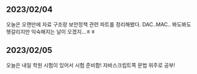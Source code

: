 ## 2023/02/04
오늘은 오랜만에 자료 구조랑 보안정책 관련 파트를 정리해봤다. DAC..MAC.. 봐도봐도 헷갈리지만 익숙해지는 날이 오겠지...ㅎㅎ

## 2023/02/05
오늘은 내일 학원 시험이 있어서 시험 준비함! 자바스크립트쪽 문법 위주로 공부!